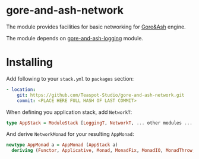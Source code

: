 gore-and-ash-network
====================

The module provides facilities for basic networking for [Gore&Ash](https://github.com/Teaspot-Studio/gore-and-ash) engine.

The module depends on [gore-and-ash-logging](https://github.com/Teaspot-Studio/gore-and-ash-logging) module.

Installing
==========

Add following to your `stack.yml` to `packages` section:
```yaml
- location:
    git: https://github.com/Teaspot-Studio/gore-and-ash-network.git
    commit: <PLACE HERE FULL HASH OF LAST COMMIT> 
```

When defining you application stack, add `NetworkT`:
``` haskell
type AppStack = ModuleStack [LoggingT, NetworkT, ... other modules ... ] IO
```

And derive `NetworkMonad` for your resulting `AppMonad`:
``` haskell
newtype AppMonad a = AppMonad (AppStack a)
  deriving (Functor, Applicative, Monad, MonadFix, MonadIO, MonadThrow, MonadCatch LoggingMonad, NetworkMonad)
```